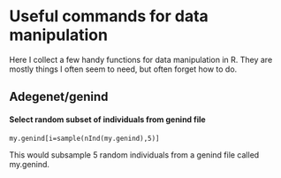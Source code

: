 # Useful commands for data manipulation

Here I collect a few handy functions for data manipulation in R. They are mostly things I often seem to need, but often forget how to do.

## Adegenet/genind

#### Select random subset of individuals from genind file

```{r}
my.genind[i=sample(nInd(my.genind),5)]
```
This would subsample 5 random individuals from a genind file called my.genind.
